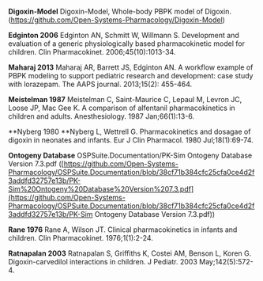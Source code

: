  **Digoxin-Model** Digoxin-Model, Whole-body PBPK model of Digoxin. (https://github.com/Open-Systems-Pharmacology/Digoxin-Model)

**Edginton 2006** Edginton AN, Schmitt W, Willmann S. Development and evaluation of a generic physiologically based pharmacokinetic model for children. Clin Pharmacokinet. 2006;45(10):1013-34.

**Maharaj 2013** Maharaj AR, Barrett JS, Edginton AN. A workflow example of PBPK modeling to support pediatric research and development: case study with lorazepam. The AAPS journal. 2013;15(2): 455-464.

**Meistelman 1987** Meistelman C, Saint-Maurice C, Lepaul M, Levron JC, Loose JP, Mac Gee K. A comparison of alfentanil pharmacokinetics in children and adults. Anesthesiology. 1987 Jan;66(1):13-6.

**Nyberg 1980 **Nyberg L, Wettrell G. Pharmacokinetics and dosagae of digoxin in neonates and infants. Eur J Clin Pharmacol. 1980 Jul;18(1):69-74.

**Ontogeny Database** OSPSuite.Documentation/PK-Sim Ontogeny Database Version 7.3.pdf ([https://github.com/Open-Systems-Pharmacology/OSPSuite.Documentation/blob/38cf71b384cfc25cfa0ce4d2f3addfd32757e13b/PK-Sim%20Ontogeny%20Database%20Version%207.3.pdf](https://github.com/Open-Systems-Pharmacology/OSPSuite.Documentation/blob/38cf71b384cfc25cfa0ce4d2f3addfd32757e13b/PK-Sim Ontogeny Database Version 7.3.pdf))

**Rane 1976** Rane A, Wilson JT. Clinical pharmacokinetics in infants and children. Clin Pharmacokinet. 1976;1(1):2-24.

**Ratnapalan 2003** Ratnapalan S, Griffiths K, Costei AM, Benson L, Koren G. Digoxin-carvedilol interactions in children. J Pediatr. 2003 May;142(5):572-4.